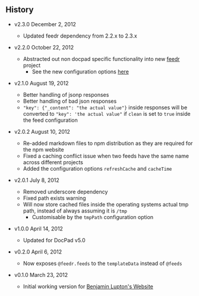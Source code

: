 ## History

- v2.3.0 December 2, 2012
	- Updated feedr dependency from 2.2.x to 2.3.x

- v2.2.0 October 22, 2012
	- Abstracted out non docpad specific functionality into new [feedr](https://github.com/bevry/feedr) project
		- See the new configuration options [here](https://github.com/bevry/feedr#configuration)

- v2.1.0 August 19, 2012
	- Better handling of jsonp responses
	- Better handling of bad json responses
	- `"key": {"_content": "the actual value"}` inside responses will be converted to `"key": 'the actual value"` if `clean` is set to `true` inside the feed configuration

- v2.0.2 August 10, 2012
	- Re-added markdown files to npm distribution as they are required for the npm website
	- Fixed a caching conflict issue when two feeds have the same name across different projects
	- Added the configuration options `refreshCache` and `cacheTime`

- v2.0.1 July 8, 2012
	- Removed underscore dependency
	- Fixed path exists warning
	- Will now store cached files inside the operating systems actual tmp path, instead of always assuming it is `/tmp`
		- Customisable by the `tmpPath` configuration option

- v1.0.0 April 14, 2012
	- Updated for DocPad v5.0

- v0.2.0 April 6, 2012
	- Now exposes `@feedr.feeds` to the `templateData` instead of `@feeds`

- v0.1.0 March 23, 2012
	- Initial working version for [Benjamin Lupton's Website](https://github.com/balupton/balupton.docpad)